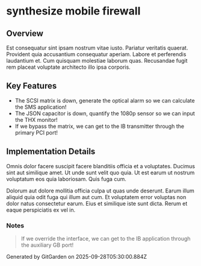 # synthesize mobile firewall

## Overview
Est consequatur sint ipsam nostrum vitae iusto. Pariatur veritatis quaerat. Provident quia accusantium consequatur aperiam. Labore et perferendis laudantium et. Cum quisquam molestiae laborum quas. Recusandae fugit rem placeat voluptate architecto illo ipsa corporis.

## Key Features
- The SCSI matrix is down, generate the optical alarm so we can calculate the SMS application!
- The JSON capacitor is down, quantify the 1080p sensor so we can input the THX monitor!
- If we bypass the matrix, we can get to the IB transmitter through the primary PCI port!

## Implementation Details
Omnis dolor facere suscipit facere blanditiis officia et a voluptates. Ducimus sint aut similique amet. Ut unde sunt velit quo quia. Ut est earum ut nostrum voluptatum eos quia laboriosam. Quis fuga cum.
 Dolorum aut dolore mollitia officia culpa ut quas unde deserunt. Earum illum aliquid quia odit fuga qui illum aut cum. Et voluptatem error voluptas non dolor natus consectetur earum. Eius et similique iste sunt dicta. Rerum et eaque perspiciatis ex vel in.

### Notes
> If we override the interface, we can get to the IB application through the auxiliary GB port!

Generated by GitGarden on 2025-09-28T05:30:00.884Z